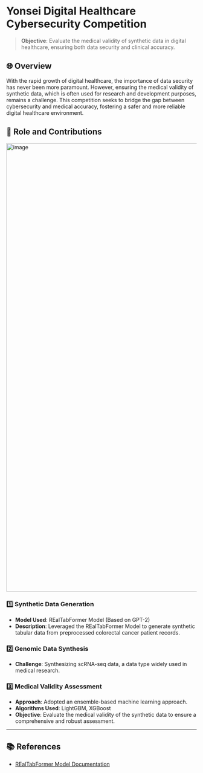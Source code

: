 # Yonsei Digital Healthcare Cybersecurity Competition
> **Objective**: Evaluate the medical validity of synthetic data in digital healthcare, ensuring both data security and clinical accuracy.

## 🌐 Overview
With the rapid growth of digital healthcare, the importance of data security has never been more paramount. However, ensuring the medical validity of synthetic data, which is often used for research and development purposes, remains a challenge. This competition seeks to bridge the gap between cybersecurity and medical accuracy, fostering a safer and more reliable digital healthcare environment.

## 🚀 Role and Contributions
<img width="1187" alt="image" src="https://github.com/kimjh0107/2023_Synthetic_Data_Medical_Validity/assets/83206535/57af8316-1c8c-4fe4-94f2-88243e1d74b2">

### 1️⃣ Synthetic Data Generation
- **Model Used**: REalTabFormer Model (Based on GPT-2)
- **Description**: Leveraged the REalTabFormer Model to generate synthetic tabular data from preprocessed colorectal cancer patient records.

### 2️⃣ Genomic Data Synthesis
- **Challenge**: Synthesizing scRNA-seq data, a data type widely used in medical research.

### 3️⃣ Medical Validity Assessment
- **Approach**: Adopted an ensemble-based machine learning approach.
- **Algorithms Used**: LightGBM, XGBoost
- **Objective**: Evaluate the medical validity of the synthetic data to ensure a comprehensive and robust assessment.

---

## 📚 References
- [REalTabFormer Model Documentation](https://github.com/worldbank/REaLTabFormer)
